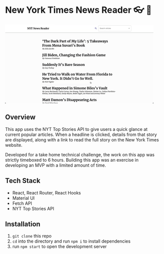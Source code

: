 # New York Times News Reader 👓 📖

<img src='./nyt_news_reader_demo_gif.gif' alt='nyt news reader app demo' />

## Overview

This app uses the NYT Top Stories API to give users a quick glance at current popular articles. When a headline is clicked, details from that story are displayed, along with a link to read the full story on the New York Times website.

Developed for a take home technical challenge, the work on this app was strictly timeboxed to 6 hours. Building this app was an exercise in developing an MVP with a limited amount of time.

## Tech Stack

- React, React Router, React Hooks
- Material UI
- Fetch API
- NYT Top Stories API

## Installation

1. `git clone` this repo
2. `cd` into the directory and run `npm i` to install dependencies
3. run `npm start` to open the development server


